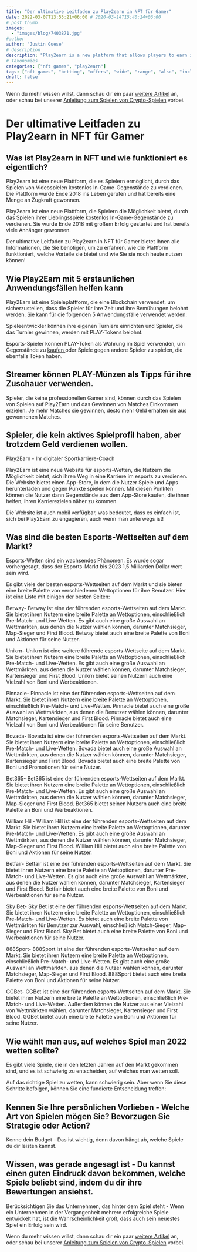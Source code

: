 ```yaml
---
title: "Der ultimative Leitfaden zu Play2earn in NFT für Gamer"
date: 2022-03-07T13:55:21+06:00 # 2020-03-14T15:40:24+06:00
# post thumb
images:
  - "images/blog/7403871.jpg"
#author
author: "Justin Guese"
# description
description: "Play2earn is a new platform that allows players to earn in-game items for free by playing video games. The platform was launched in late 2018 and has already ga"
# Taxonomies
categories: ["nft games", "play2earn"]
tags: ["nft games", "betting", "offers", "wide", "range", "also", "including"]
draft: false
---
```



Wenn du mehr wissen willst, dann schau dir ein paar [weitere Artikel](/blog/) an, oder schau bei unserer [Anleitung zum Spielen von Crypto-Spielen](/services/how-do-i-get-started/) vorbei.

# Der ultimative Leitfaden zu Play2earn in NFT für Gamer

## Was ist Play2earn in NFT und wie funktioniert es eigentlich?

Play2earn ist eine neue Plattform, die es Spielern ermöglicht, durch das Spielen von Videospielen kostenlos In-Game-Gegenstände zu verdienen. Die Plattform wurde Ende 2018 ins Leben gerufen und hat bereits eine Menge an Zugkraft gewonnen.

Play2earn ist eine neue Plattform, die Spielern die Möglichkeit bietet, durch das Spielen ihrer Lieblingsspiele kostenlos In-Game-Gegenstände zu verdienen. Sie wurde Ende 2018 mit großem Erfolg gestartet und hat bereits viele Anhänger gewonnen.

Der ultimative Leitfaden zu Play2earn in NFT für Gamer bietet Ihnen alle Informationen, die Sie benötigen, um zu erfahren, wie die Plattform funktioniert, welche Vorteile sie bietet und wie Sie sie noch heute nutzen können!

## Wie Play2Earn mit 5 erstaunlichen Anwendungsfällen helfen kann

Play2Earn ist eine Spieleplattform, die eine Blockchain verwendet, um sicherzustellen, dass die Spieler für ihre Zeit und ihre Bemühungen belohnt werden. Sie kann für die folgenden 5 Anwendungsfälle verwendet werden:

Spieleentwickler können ihre eigenen Turniere einrichten und Spieler, die das Turnier gewinnen, werden mit PLAY-Tokens belohnt.

Esports-Spieler können PLAY-Token als Währung im Spiel verwenden, um Gegenstände zu [ kaufen ](https://accounts.binance.com/en/register?ref=37092355) oder Spiele gegen andere Spieler zu spielen, die ebenfalls Token haben.

## Streamer können PLAY-Münzen als Tipps für ihre Zuschauer verwenden.

Spieler, die keine professionellen Gamer sind, können durch das Spielen von Spielen auf Play2Earn und das Gewinnen von Matches Einkommen erzielen. Je mehr Matches sie gewinnen, desto mehr Geld erhalten sie aus gewonnenen Matches.

## Spieler, die kein aktives Spielprofil haben, aber trotzdem Geld verdienen wollen.

Play2Earn - Ihr digitaler Sportkarriere-Coach

Play2Earn ist eine neue Website für esports-Wetten, die Nutzern die Möglichkeit bietet, sich ihren Weg in eine Karriere im esports zu verdienen. Die Website bietet einen App-Store, in dem die Nutzer Spiele und Apps herunterladen und gegen Punkte spielen können. Mit diesen Punkten können die Nutzer dann Gegenstände aus dem App-Store kaufen, die ihnen helfen, ihren Karrierezielen näher zu kommen.

Die Website ist auch mobil verfügbar, was bedeutet, dass es einfach ist, sich bei Play2Earn zu engagieren, auch wenn man unterwegs ist!

## Was sind die besten Esports-Wettseiten auf dem Markt?

Esports-Wetten sind ein wachsendes Phänomen. Es wurde sogar vorhergesagt, dass der Esports-Markt bis 2023 1,5 Milliarden Dollar wert sein wird.

Es gibt viele der besten esports-Wettseiten auf dem Markt und sie bieten eine breite Palette von verschiedenen Wettoptionen für ihre Benutzer. Hier ist eine Liste mit einigen der besten Seiten:

Betway- Betway ist eine der führenden esports-Wettseiten auf dem Markt. Sie bietet ihren Nutzern eine breite Palette an Wettoptionen, einschließlich Pre-Match- und Live-Wetten. Es gibt auch eine große Auswahl an Wettmärkten, aus denen die Nutzer wählen können, darunter Matchsieger, Map-Sieger und First Blood. Betway bietet auch eine breite Palette von Boni und Aktionen für seine Nutzer. 

Unikrn- Unikrn ist eine weitere führende esports-Wettseite auf dem Markt. Sie bietet ihren Nutzern eine breite Palette an Wettoptionen, einschließlich Pre-Match- und Live-Wetten. Es gibt auch eine große Auswahl an Wettmärkten, aus denen die Nutzer wählen können, darunter Matchsieger, Kartensieger und First Blood. Unikrn bietet seinen Nutzern auch eine Vielzahl von Boni und Werbeaktionen. 

Pinnacle- Pinnacle ist eine der führenden esports-Wettseiten auf dem Markt. Sie bietet ihren Nutzern eine breite Palette an Wettoptionen, einschließlich Pre-Match- und Live-Wetten. Pinnacle bietet auch eine große Auswahl an Wettmärkten, aus denen die Benutzer wählen können, darunter Matchsieger, Kartensieger und First Blood. Pinnacle bietet auch eine Vielzahl von Boni und Werbeaktionen für seine Benutzer. 

Bovada- Bovada ist eine der führenden esports-Wettseiten auf dem Markt. Sie bietet ihren Nutzern eine breite Palette an Wettoptionen, einschließlich Pre-Match- und Live-Wetten. Bovada bietet auch eine große Auswahl an Wettmärkten, aus denen die Nutzer wählen können, darunter Matchsieger, Kartensieger und First Blood. Bovada bietet auch eine breite Palette von Boni und Promotionen für seine Nutzer. 

Bet365- Bet365 ist eine der führenden esports-Wettseiten auf dem Markt. Sie bietet ihren Nutzern eine breite Palette an Wettoptionen, einschließlich Pre-Match- und Live-Wetten. Es gibt auch eine große Auswahl an Wettmärkten, aus denen die Nutzer wählen können, darunter Matchsieger, Map-Sieger und First Blood. Bet365 bietet seinen Nutzern auch eine breite Palette an Boni und Werbeaktionen. 

William Hill- William Hill ist eine der führenden esports-Wettseiten auf dem Markt. Sie bietet ihren Nutzern eine breite Palette an Wettoptionen, darunter Pre-Match- und Live-Wetten. Es gibt auch eine große Auswahl an Wettmärkten, aus denen die Nutzer wählen können, darunter Matchsieger, Map-Sieger und First Blood. William Hill bietet auch eine breite Palette von Boni und Aktionen für seine Nutzer. 

Betfair- Betfair ist eine der führenden esports-Wettseiten auf dem Markt. Sie bietet ihren Nutzern eine breite Palette an Wettoptionen, darunter Pre-Match- und Live-Wetten. Es gibt auch eine große Auswahl an Wettmärkten, aus denen die Nutzer wählen können, darunter Matchsieger, Kartensieger und First Blood. Betfair bietet auch eine breite Palette von Boni und Werbeaktionen für seine Nutzer. 

Sky Bet- Sky Bet ist eine der führenden esports-Wettseiten auf dem Markt. Sie bietet ihren Nutzern eine breite Palette an Wettoptionen, einschließlich Pre-Match- und Live-Wetten. Es bietet auch eine breite Palette von Wettmärkten für Benutzer zur Auswahl, einschließlich Match-Sieger, Map-Sieger und First Blood. Sky Bet bietet auch eine breite Palette von Boni und Werbeaktionen für seine Nutzer. 

888Sport- 888Sport ist eine der führenden esports-Wettseiten auf dem Markt. Sie bietet ihren Nutzern eine breite Palette an Wettoptionen, einschließlich Pre-Match- und Live-Wetten. Es gibt auch eine große Auswahl an Wettmärkten, aus denen die Nutzer wählen können, darunter Matchsieger, Map-Sieger und First Blood. 888Sport bietet auch eine breite Palette von Boni und Aktionen für seine Nutzer. 

GGBet- GGBet ist eine der führenden esports-Wettseiten auf dem Markt. Sie bietet ihren Nutzern eine breite Palette an Wettoptionen, einschließlich Pre-Match- und Live-Wetten. Außerdem können die Nutzer aus einer Vielzahl von Wettmärkten wählen, darunter Matchsieger, Kartensieger und First Blood. GGBet bietet auch eine breite Palette von Boni und Aktionen für seine Nutzer.

## Wie wählt man aus, auf welches Spiel man 2022 wetten sollte?

Es gibt viele Spiele, die in den letzten Jahren auf den Markt gekommen sind, und es ist schwierig zu entscheiden, auf welches man wetten soll.

Auf das richtige Spiel zu wetten, kann schwierig sein. Aber wenn Sie diese Schritte befolgen, können Sie eine fundierte Entscheidung treffen: 

## Kennen Sie Ihre persönlichen Vorlieben - Welche Art von Spielen mögen Sie? Bevorzugen Sie Strategie oder Action?

Kenne dein Budget - Das ist wichtig, denn davon hängt ab, welche Spiele du dir leisten kannst.

## Wissen, was gerade angesagt ist - Du kannst einen guten Eindruck davon bekommen, welche Spiele beliebt sind, indem du dir ihre Bewertungen ansiehst.

Berücksichtigen Sie das Unternehmen, das hinter dem Spiel steht - Wenn ein Unternehmen in der Vergangenheit mehrere erfolgreiche Spiele entwickelt hat, ist die Wahrscheinlichkeit groß, dass auch sein neuestes Spiel ein Erfolg sein wird.

Wenn du mehr wissen willst, dann schau dir ein paar [weitere Artikel](/blog/) an, oder schau bei unserer [Anleitung zum Spielen von Crypto-Spielen](/services/how-do-i-get-started/) vorbei.

